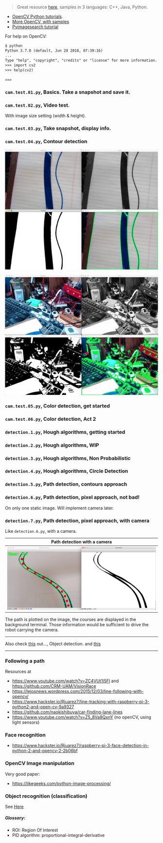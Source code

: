 > Great resource [here](https://docs.opencv.org/master/d9/df8/tutorial_root.html),
> samples in 3 languages: C++, Java, Python.

- [OpenCV Python tutorials](https://opencv-python-tutroals.readthedocs.io/en/latest/py_tutorials/py_tutorials.html).
- [More OpenCV, with samples](https://github.com/kipr/opencv)
- [Pyimagesearch tutorial](https://www.pyimagesearch.com/start-here/?__s=wovspfff7eebsahwp9s9)

For help on OpenCV:
```buildoutcfg
$ python
Python 3.7.0 (default, Jun 28 2018, 07:39:16) 
...
Type "help", "copyright", "credits" or "license" for more information.
>>> import cv2
>>> help(cv2)

>>> 
```

### `cam.test.01.py`, Basics. Take a snapshot and save it.

### `cam.test.02.py`, Video test.
With image size setting (width & height).

### `cam.test.03.py`, Take snapshot, display info.

### `cam.test.04.py`, Contour detection

![ one ](./docimg/snap.01.png)

![ two ](./docimg/snap.02.png)

### `cam.test.05.py`, Color detection, get started

### `cam.test.06.py`, Color detection, Act 2

### `detection.1.py`, Hough algorithms, getting started

### `detection.2.py`, Hough algorithms, WIP

### `detection.3.py`, Hough algorithms, Non Probabilistic

### `detection.4.py`, Hough algorithms, Circle Detection

### `detection.5.py`, Path detection, contours approach

### `detection.6.py`, Path detection, pixel approach, not bad!
On only one static image. Will implement camera later.

### `detection.7.py`, Path detection, pixel approach, with camera
Like `detection.6.py`, with a camera.

| Path detection with a camera |
|:-----------------------------:|
| ![Path detection](./docimg/snap.03.png) |

The path is plotted on the image, the courses are displayed in the background terminal.
Those information would be sufficient to drive the robot carrying the camera. 

---

Also check [this](https://towardsdatascience.com/object-detection-with-10-lines-of-code-d6cb4d86f606) out..., Object detection.
and [this](https://towardsdatascience.com/simple-guide-to-hyperparameter-tuning-in-neural-networks-3fe03dad8594)

---

### Following a path

Resources at
- https://www.youtube.com/watch?v=ZC4VUt1I5FI and https://github.com/CRM-UAM/VisionRace
- https://lejosnews.wordpress.com/2015/12/03/line-following-with-opencv/
- https://www.hackster.io/Rjuarez7/line-tracking-with-raspberry-pi-3-python2-and-open-cv-9a9327
- https://github.com/naokishibuya/car-finding-lane-lines
- https://www.youtube.com/watch?v=Z5_8Va8QxnY (no openCV, using light sensors)

### Face recognition
- https://www.hackster.io/Rjuarez7/raspberry-pi-3-face-detection-in-python-2-and-opencv-2-2b06bf

### OpenCV Image manipulation
Very good paper:
- https://likegeeks.com/python-image-processing/

### Object recognition (classification)
See [Here](./object.detection/README.md)

##### Glossary:
- ROI: Region Of Interest
- PID algorithm: proportional-integral-derivative
